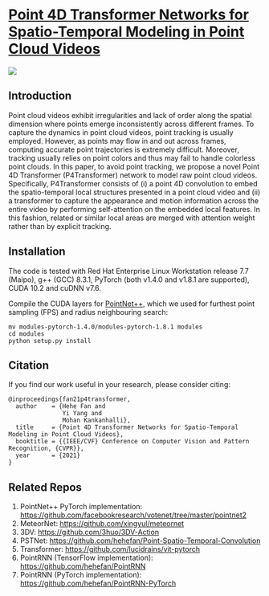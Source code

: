 # [Point 4D Transformer Networks for Spatio-Temporal Modeling in Point Cloud Videos](https://hehefan.github.io/pdfs/p4transformer.pdf)
![](https://github.com/hehefan/P4Transformer/blob/main/imgs/framework.png)

## Introduction
Point cloud videos exhibit irregularities and lack of order along the spatial dimension where points emerge inconsistently across different frames. To capture the dynamics in point cloud videos, point tracking is usually employed. However, as points may flow in and out across frames, computing accurate point trajectories is extremely difficult. 
Moreover, tracking usually relies on point colors and thus may fail to handle colorless point clouds. In this paper, to avoid point tracking, we propose a novel Point 4D Transformer (P4Transformer) network to model raw point cloud videos. Specifically, P4Transformer consists of (i) a point 4D convolution to embed the spatio-temporal local structures presented in a point cloud video and (ii) a transformer to capture the appearance and motion information across the entire video by performing self-attention on the embedded local features. In this fashion, related or similar local areas are merged with attention weight rather than by explicit tracking. 

## Installation

The code is tested with Red Hat Enterprise Linux Workstation release 7.7 (Maipo), g++ (GCC) 8.3.1, PyTorch (both v1.4.0 and v1.8.1 are supported), CUDA 10.2 and cuDNN v7.6.

Compile the CUDA layers for [PointNet++](http://arxiv.org/abs/1706.02413), which we used for furthest point sampling (FPS) and radius neighbouring search:
```
mv modules-pytorch-1.4.0/modules-pytorch-1.8.1 modules
cd modules
python setup.py install
```

## Citation
If you find our work useful in your research, please consider citing:
```
@inproceedings{fan21p4transformer,
  author    = {Hehe Fan and
               Yi Yang and
               Mohan Kankanhalli},
  title     = {Point 4D Transformer Networks for Spatio-Temporal Modeling in Point Cloud Videos},
  booktitle = {{IEEE/CVF} Conference on Computer Vision and Pattern Recognition, {CVPR}},
  year      = {2021}
}
```

## Related Repos
1. PointNet++ PyTorch implementation: https://github.com/facebookresearch/votenet/tree/master/pointnet2
2. MeteorNet: https://github.com/xingyul/meteornet
3. 3DV: https://github.com/3huo/3DV-Action
4. PSTNet: https://github.com/hehefan/Point-Spatio-Temporal-Convolution
5. Transformer: https://github.com/lucidrains/vit-pytorch
6. PointRNN (TensorFlow implementation): https://github.com/hehefan/PointRNN
7. PointRNN (PyTorch implementation): https://github.com/hehefan/PointRNN-PyTorch
